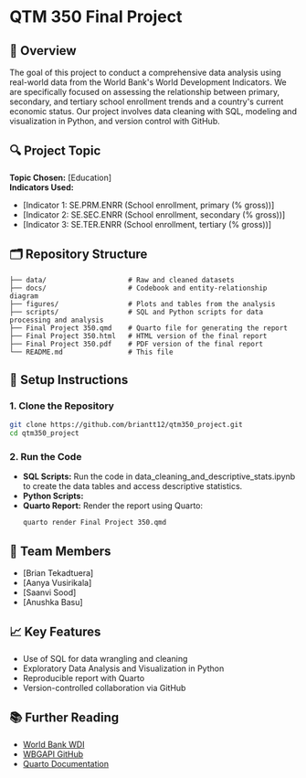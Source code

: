 # QTM 350 Final Project

## 📘 Overview
The goal of this project to conduct a comprehensive data analysis using real-world data from the World Bank's World Development Indicators. We are specifically focused on assessing the relationship between primary, secondary, and tertiary school enrollment trends and a country's current economic status. Our project involves data cleaning with SQL, modeling and visualization in Python, and version control with GitHub.

## 🔍 Project Topic
**Topic Chosen:** [Education]  
**Indicators Used:**
- [Indicator 1: SE.PRM.ENRR (School enrollment, primary (% gross))]
- [Indicator 2: SE.SEC.ENRR (School enrollment, secondary (% gross))]
- [Indicator 3: SE.TER.ENRR (School enrollment, tertiary (% gross))]

## 🗂 Repository Structure
```
├── data/                    # Raw and cleaned datasets
├── docs/                    # Codebook and entity-relationship diagram
├── figures/                 # Plots and tables from the analysis
├── scripts/                 # SQL and Python scripts for data processing and analysis
├── Final Project 350.qmd    # Quarto file for generating the report
├── Final Project 350.html   # HTML version of the final report
├── Final Project 350.pdf    # PDF version of the final report
└── README.md                # This file
```

## 🧰 Setup Instructions

### 1. Clone the Repository
```bash
git clone https://github.com/briantt12/qtm350_project.git
cd qtm350_project
```

### 2. Run the Code
- **SQL Scripts:** Run the code in data_cleaning_and_descriptive_stats.ipynb to create the data tables and access descriptive statistics.
- **Python Scripts:** 
- **Quarto Report:** Render the report using Quarto:
  ```bash
  quarto render Final Project 350.qmd
  ```

## 👥 Team Members
- [Brian Tekadtuera]
- [Aanya Vusirikala]
- [Saanvi Sood]
- [Anushka Basu]

## 📈 Key Features
- Use of SQL for data wrangling and cleaning
- Exploratory Data Analysis and Visualization in Python
- Reproducible report with Quarto
- Version-controlled collaboration via GitHub

## 📚 Further Reading
- [World Bank WDI](https://databank.worldbank.org/source/world-development-indicators)
- [WBGAPI GitHub](https://github.com/tgherzog/wbgapi)
- [Quarto Documentation](https://quarto.org/)
